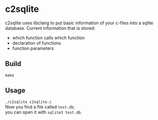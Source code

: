 c2sqlite
========
c2sqlite uses libclang to put basic information of your c-files into a sqlite database. Current information that is
stored:
- which function calls which function
- declaration of functions
- function parameters

Build
-----
`make`

Usage
-----
`./c2sqlite c2sqlite.c`  
Now you find a file called `test.db`;  
you can open it with `sqlite3 test.db`.

